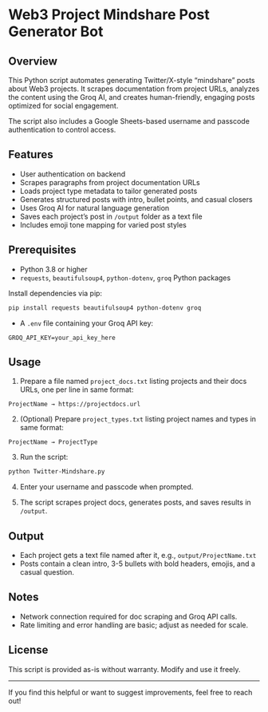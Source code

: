 # Web3 Project Mindshare Post Generator Bot

## Overview
This Python script automates generating Twitter/X-style “mindshare” posts about Web3 projects. It scrapes documentation from project URLs, analyzes the content using the Groq AI, and creates human-friendly, engaging posts optimized for social engagement.

The script also includes a Google Sheets-based username and passcode authentication to control access.

## Features
- User authentication on backend
- Scrapes paragraphs from project documentation URLs
- Loads project type metadata to tailor generated posts
- Generates structured posts with intro, bullet points, and casual closers
- Uses Groq AI for natural language generation
- Saves each project’s post in `/output` folder as a text file
- Includes emoji tone mapping for varied post styles

## Prerequisites
- Python 3.8 or higher
- `requests`, `beautifulsoup4`, `python-dotenv`, `groq` Python packages

Install dependencies via pip:

```bash
pip install requests beautifulsoup4 python-dotenv groq
```

- A `.env` file containing your Groq API key:
```
GROQ_API_KEY=your_api_key_here
```

## Usage

1. Prepare a file named `project_docs.txt` listing projects and their docs URLs, one per line in same format:
```
ProjectName → https://projectdocs.url
```

2. (Optional) Prepare `project_types.txt` listing project names and types in same format:
```
ProjectName → ProjectType
```

3. Run the script:
```bash
python Twitter-Mindshare.py
```

4. Enter your username and passcode when prompted.

5. The script scrapes project docs, generates posts, and saves results in `/output`.

## Output
- Each project gets a text file named after it, e.g., `output/ProjectName.txt`
- Posts contain a clean intro, 3-5 bullets with bold headers, emojis, and a casual question.

## Notes
- Network connection required for doc scraping and Groq API calls.
- Rate limiting and error handling are basic; adjust as needed for scale.

## License
This script is provided as-is without warranty. Modify and use it freely.

---

If you find this helpful or want to suggest improvements, feel free to reach out!

